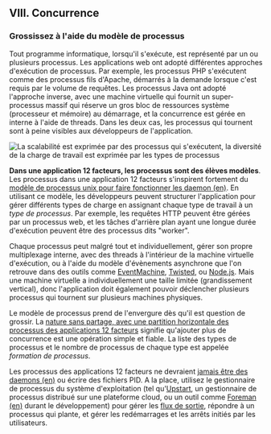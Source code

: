 ## VIII. Concurrence
### Grossissez à l'aide du modèle de processus

Tout programme informatique, lorsqu'il s'exécute, est représenté par un ou plusieurs processus. Les applications web ont adopté différentes approches d'exécution de processus. Par exemple, les processus PHP s'exécutent comme des processus fils d'Apache, démarrés à la demande lorsque c'est requis par le volume de requêtes. Les processus Java ont adopté l'approche inverse, avec une machine virtuelle qui fournit un super-processus massif qui réserve un gros bloc de ressources système (processeur et mémoire) au démarrage, et la concurrence est gérée en interne à l'aide de threads. Dans les deux cas, les processus qui tournent sont à peine visibles aux développeurs de l'application.

![La scalabilité est exprimée par des processus qui s'exécutent, la diversité de la charge de travail est exprimée par les types de processus](/images/process-types.png)

**Dans une application 12 facteurs, les processus sont des élèves modèles**. Les processus dans une application 12 facteurs s'inspirent fortement du [modèle de processus unix pour faire fonctionner les daemon (en)](https://adam.herokuapp.com/past/2011/5/9/applying_the_unix_process_model_to_web_apps/). En utilisant ce modèle, les développeurs peuvent structurer l'application pour gérer différents types de charge en assignant chaque type de travail à un *type de processus*. Par exemple, les requêtes HTTP peuvent être gérées par un processus web, et les tâches d'arrière plan ayant une longue durée d'exécution peuvent être des processus dits "worker".

Chaque processus peut malgré tout et individuellement, gérer son propre multiplexage interne, avec des threads à l'intérieur de la machine virtuelle d'exécution, ou à l'aide du modèle d'évènements asynchrone que l'on retrouve dans des outils comme [EventMachine](http://rubyeventmachine.com/), [Twisted](http://twistedmatrix.com/trac/), ou [Node.js](http://nodejs.org/). Mais une machine virtuelle a individuellement une taille limitée (grandissement vertical), donc l'application doit également pouvoir déclencher plusieurs processus qui tournent sur plusieurs machines physiques.

Le modèle de processus prend de l'envergure dès qu'il est question de grossir. La [nature sans partage, avec une partition horizontale des processus des applications 12 facteurs](./processes) signifie qu'ajouter plus de concurrence est une opération simple et fiable. La liste des types de processus et le nombre de processus de chaque type est appelée *formation de processus*.

Les processus des applications 12 facteurs ne devraient [jamais être des daemons (en)](http://dustin.github.com/2010/02/28/running-processes.html) ou écrire des fichiers PID. A la place, utilisez le gestionnaire de processus du système d'exploitation (tel qu'[Upstart](http://upstart.ubuntu.com/), un gestionnaire de processus distribué sur une plateforme cloud, ou un outil comme [Foreman (en)](http://blog.daviddollar.org/2011/05/06/introducing-foreman.html) durant le développement) pour gérer les [flux de sortie](./logs), répondre à un processus qui plante, et gérer les redémarrages et les arrêts initiés par les utilisateurs.
